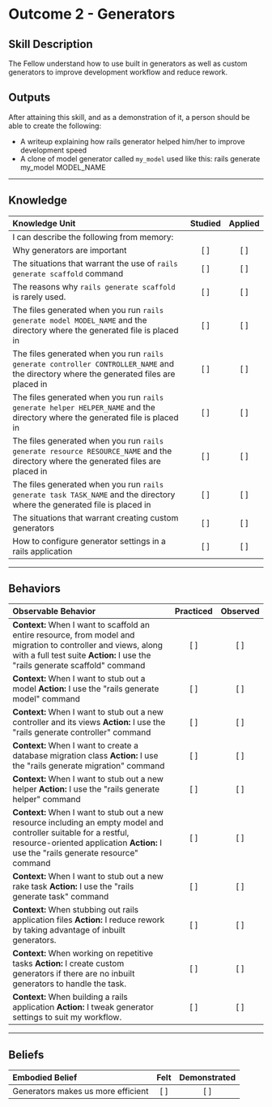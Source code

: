 # Outcome 2 - Generators

Skill Description
----------
The Fellow understand how to use built in generators as well as custom generators to improve development workflow and reduce rework.

Outputs
----------
After attaining this skill, and as a demonstration of it, a person should be able to create the following:
- A writeup explaining how rails generator helped him/her to improve development speed
- A clone of model generator called `my_model` used like this: rails generate my_model MODEL_NAME
----------
## **Knowledge**


| Knowledge Unit   |      Studied      | Applied |
|:-------------|:------------------:|:--------:|
| I can describe the following from memory: |||
| Why generators are important | [ ] | [ ]  |
| The situations that warrant the use of `rails generate scaffold` command | [ ] | [ ]  |
| The reasons why `rails generate scaffold` is rarely used. | [ ] | [ ]  |
| The files generated when you run `rails generate model MODEL_NAME` and the directory where the generated file is placed in | [ ] | [ ]  |
| The files generated when you run `rails generate controller CONTROLLER_NAME` and the directory where the generated files are placed in | [ ] | [ ]  |
| The files generated when you run `rails generate helper HELPER_NAME` and the directory where the generated file is placed in | [ ] | [ ]  |
| The files generated when you run `rails generate resource RESOURCE_NAME` and the directory where the generated files are placed in | [ ] | [ ]  |
| The files generated when you run `rails generate task TASK_NAME` and the directory where the generated file is placed in | [ ] | [ ]  |
| The situations that warrant creating custom generators | [ ] | [ ]  |
| How to configure generator settings in a rails application | [ ] | [ ]  |


----------


## **Behaviors**

| Observable Behavior   |      Practiced      | Observed |
|:-------------|:------------------:|:--------:|
| **Context:** When I want to scaffold an entire resource, from model and migration to controller and views, along with a full test suite **Action:** I use the "rails generate scaffold" command | [ ] | [ ]  |
| **Context:** When I want to stub out a model **Action:** I use the "rails generate model" command | [ ] | [ ]  |
| **Context:** When I want to stub out a new controller and its views **Action:** I use the "rails generate controller" command | [ ] | [ ]  |
| **Context:** When I want to create a database migration class **Action:** I use the "rails generate migration" command | [ ] | [ ]  |
| **Context:** When I want to stub out a new helper **Action:** I use the "rails generate helper" command | [ ] | [ ]  |
| **Context:** When I want to stub out a new resource including an empty model and controller suitable for a restful, resource-oriented application **Action:** I use the "rails generate resource" command | [ ] | [ ]  |
| **Context:** When I want to stub out a new rake task **Action:** I use the "rails generate task" command | [ ] | [ ]  |
| **Context:** When stubbing out rails application files **Action:** I reduce rework by taking advantage of inbuilt generators. | [ ] | [ ]  |
| **Context:** When working on repetitive tasks **Action:** I create custom generators if there are no inbuilt generators to handle the task. | [ ] | [ ]  |
| **Context:** When building a rails application **Action:** I tweak generator settings to suit my workflow. | [ ] | [ ]  |



----------


## **Beliefs**


| Embodied Belief   |      Felt      | Demonstrated |
|:-------------|:------------------:|:--------:|
| Generators makes us more efficient | [ ] | [ ]  |
